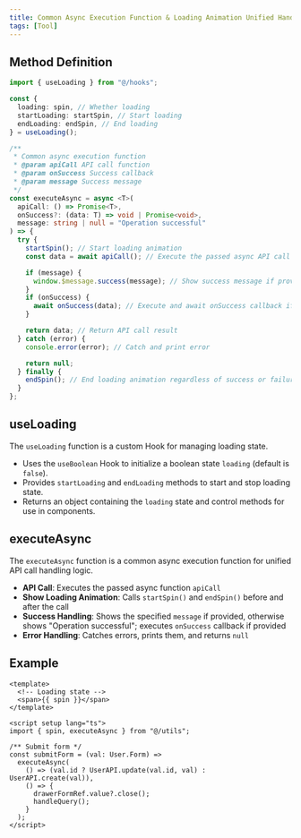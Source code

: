 ```yaml
---
title: Common Async Execution Function & Loading Animation Unified Handling
tags: [Tool]
---
```


## Method Definition

```ts [src/utils/spin.ts]
import { useLoading } from "@/hooks";

const {
  loading: spin, // Whether loading
  startLoading: startSpin, // Start loading
  endLoading: endSpin, // End loading
} = useLoading();

/**
 * Common async execution function
 * @param apiCall API call function
 * @param onSuccess Success callback
 * @param message Success message
 */
const executeAsync = async <T>(
  apiCall: () => Promise<T>,
  onSuccess?: (data: T) => void | Promise<void>,
  message: string | null = "Operation successful"
) => {
  try {
    startSpin(); // Start loading animation
    const data = await apiCall(); // Execute the passed async API call

    if (message) {
      window.$message.success(message); // Show success message if provided
    }
    if (onSuccess) {
      await onSuccess(data); // Execute and await onSuccess callback if provided
    }

    return data; // Return API call result
  } catch (error) {
    console.error(error); // Catch and print error

    return null;
  } finally {
    endSpin(); // End loading animation regardless of success or failure
  }
};
```

## useLoading

The `useLoading` function is a custom Hook for managing loading state.

- Uses the `useBoolean` Hook to initialize a boolean state `loading` (default is `false`).
- Provides `startLoading` and `endLoading` methods to start and stop loading state.
- Returns an object containing the `loading` state and control methods for use in components.

## executeAsync

The `executeAsync` function is a common async execution function for unified API call handling logic.

- **API Call**: Executes the passed async function `apiCall`
- **Show Loading Animation**: Calls `startSpin()` and `endSpin()` before and after the call
- **Success Handling**: Shows the specified `message` if provided, otherwise shows "Operation successful"; executes `onSuccess` callback if provided
- **Error Handling**: Catches errors, prints them, and returns `null`

## Example

```vue [src/views/system/user/index.vue]
<template>
  <!-- Loading state -->
  <span>{{ spin }}</span>
</template>

<script setup lang="ts">
import { spin, executeAsync } from "@/utils";

/** Submit form */
const submitForm = (val: User.Form) =>
  executeAsync(
    () => (val.id ? UserAPI.update(val.id, val) : UserAPI.create(val)),
    () => {
      drawerFormRef.value?.close();
      handleQuery();
    }
  );
</script>
```
